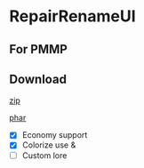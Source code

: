 # RepairRenameUI

## For PMMP

## Download
[zip](https://github.com/BumbumKill/RepairRenameUI/archive/master.zip)

[phar](https://github.com/BumbumKill/RepairRenameUI/releases/download/1.0.1/RepairRenameUI_v1.0.1.phar) 

- [x] Economy support
- [x] Colorize use &
- [ ] Custom lore
